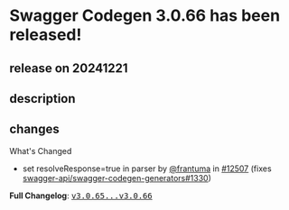 # Swagger Codegen 3.0.66 has been released!

## release on 20241221

## description

## changes

What's Changed

* set resolveResponse=true in parser by <a class="user-mention notranslate" data-hovercard-type="user" data-hovercard-url="/users/frantuma/hovercard" data-octo-click="hovercard-link-click" data-octo-dimensions="link_type:self" href="https://github.com/frantuma">@frantuma</a> in <a class="issue-link js-issue-link" data-error-text="Failed to load title" data-id="2754060011" data-permission-text="Title is private" data-url="https://github.com/swagger-api/swagger-codegen/issues/12507" data-hovercard-type="pull_request" data-hovercard-url="/swagger-api/swagger-codegen/pull/12507/hovercard" href="https://github.com/swagger-api/swagger-codegen/pull/12507">#12507</a> (fixes <a class="issue-link js-issue-link" data-error-text="Failed to load title" data-id="2748055182" data-permission-text="Title is private" data-url="https://github.com/swagger-api/swagger-codegen-generators/issues/1330" data-hovercard-type="issue" data-hovercard-url="/swagger-api/swagger-codegen-generators/issues/1330/hovercard" href="https://github.com/swagger-api/swagger-codegen-generators/issues/1330">swagger-api/swagger-codegen-generators#1330</a>)

<strong>Full Changelog</strong>: <a class="commit-link" href="https://github.com/swagger-api/swagger-codegen/compare/v3.0.65...v3.0.66"><tt>v3.0.65...v3.0.66</tt></a>

